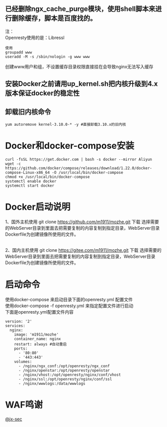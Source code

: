 ## 已经删除ngx_cache_purge模块，使用shell脚本来进行删除缓存，脚本是百度找的。
注：<br>
Openresty使用的是：Libressl<br>
```
使用
groupadd www
useradd -M -s /sbin/nologin -g www www
```
创建www用户和组，不设置缓存目录权限直接挂在会导致nginx无法写入缓存<br>
## 安装Docker之前请用up_kernel.sh把内核升级到4.x版本保证docker的稳定性
## 卸载旧内核命令
```
yum autoremove kernel-3.10.0-* -y #直接卸载3.10.x的旧内核
```

# Docker和docker-compose安装

```
curl -fsSL https://get.docker.com | bash -s docker --mirror Aliyun
wget -c https://github.com/docker/compose/releases/download/1.22.0/docker-compose-Linux-x86_64 -O /usr/local/bin/docker-compose
chmod +x /usr/local/bin/docker-compose
systemctl enable docker
systemctl start docker
``` 

# Docker启动说明

1、国外主机使用 git clone https://github.com/m1911/mozhe.git 下载 选择需要的WebServer目录到里面去把需要复制的内容复制到指定目录，WebServer目录Dockerfile为创建镜像所使用的文件。

<br>2、国内主机使用 git clone https://gitee.com/m1911/mozhe.git 下载 选择需要的WebServer目录到里面去把需要复制的内容复制到指定目录，WebServer目录Dockerfile为创建镜像所使用的文件。

# 启动命令
使用docker-compose 来启动目录下面的openresty.yml 配置文件
<br>使用docker-compose -f openresty.yml 来指定配置文件进行启动
<br>下面是openresty.yml配置文件内容
```
version: '2'
services:
  nginx:
    image: 'm1911/mozhe'
    container_name: nginx
    restart: always #自动重启
    ports:
      - '80:80'
      - '443:443'
    volumes:
      - /nginx/ngx_conf:/opt/openresty/ngx_conf 
      - /nginx/openstar:/opt/openresty/openstar 
      - /nginx/vhost:/opt/openresty/nginx/conf/vhost 
      - /nginx/ssl:/opt/openresty/nginx/conf/ssl 
      - /nginx/wwwlogs:/data/wwwlogs
```
# WAF鸣谢
[@jx-sec](https://github.com/jx-sec/jxwaf)
